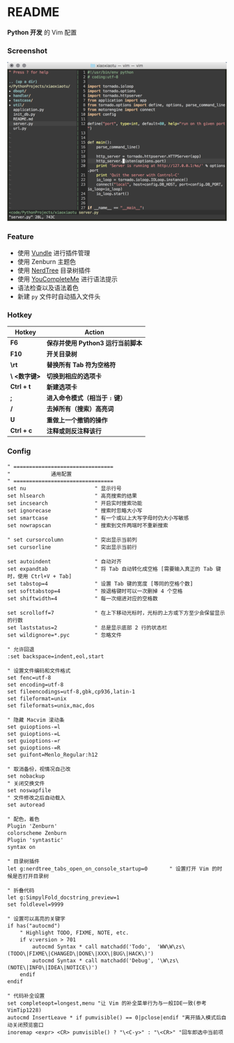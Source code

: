 # README
**Python 开发** 的 Vim 配置

### Screenshot
![](art/screenshot.png)

### Feature
- 使用 [Vundle](https://github.com/VundleVim/Vundle.vim) 进行插件管理
- 使用 Zenburn 主题色
- 使用 [NerdTree](https://github.com/scrooloose/nerdtree) 目录树插件
- 使用 [YouCompleteMe](https://github.com/Valloric/YouCompleteMe) 进行语法提示
- 语法检查以及语法着色
- 新建 `py` 文件时自动插入文件头

### Hotkey
| Hotkey | Action |
| ------ | -------|
**F6** | **保存并使用 Python3 运行当前脚本**
**F10** | **开关目录树**
**\rt** | **替换所有 Tab 符为空格符**
**\ <数字键>** | **切换到相应的选项卡**
**Ctrl + t** | **新建选项卡**
**;** | **进入命令模式（相当于 `:` 键）**
**\/** | **去掉所有（搜索）高亮词**
**U** | **重做上一个撤销的操作**
**Ctrl + c** | **注释或则反注释该行**

### Config
```
" ================================
"             通用配置
" ================================
set nu                      " 显示行号
set hlsearch                " 高亮搜索的结果
set incsearch               " 开启实时搜索功能
set ignorecase              " 搜索时忽略大小写
set smartcase               " 有一个或以上大写字母时仍大小写敏感
set nowrapscan              " 搜索到文件两端时不重新搜索

" set cursorcolumn          " 突出显示当前列
set cursorline              " 突出显示当前行

set autoindent              " 自动对齐
set expandtab               " 将 Tab 自动转化成空格 [需要输入真正的 Tab 键时，使用 Ctrl+V + Tab]
set tabstop=4               " 设置 Tab 键的宽度 [等同的空格个数]
set softtabstop=4           " 按退格键时可以一次删掉 4 个空格
set shiftwidth=4            " 每一次缩进对应的空格数

set scrolloff=7             " 在上下移动光标时，光标的上方或下方至少会保留显示的行数
set laststatus=2            " 总是显示底部 2 行的状态栏
set wildignore=*.pyc        " 忽略文件

" 允许回退
:set backspace=indent,eol,start

" 设置文件编码和文件格式
set fenc=utf-8
set encoding=utf-8
set fileencodings=utf-8,gbk,cp936,latin-1
set fileformat=unix
set fileformats=unix,mac,dos

" 隐藏 Macvim 滚动条
set guioptions-=l
set guioptions-=L
set guioptions-=r
set guioptions-=R
set guifont=Menlo_Regular:h12

" 取消备份，视情况自己改
set nobackup
" 关闭交换文件
set noswapfile
" 文件修改之后自动载入
set autoread

" 配色，着色
Plugin 'Zenburn'
colorscheme Zenburn
Plugin 'syntastic'
syntax on

" 目录树插件
let g:nerdtree_tabs_open_on_console_startup=0       " 设置打开 Vim 的时候是否打开目录树

" 折叠代码
let g:SimpylFold_docstring_preview=1
set foldlevel=9999

" 设置可以高亮的关键字
if has("autocmd")
    " Highlight TODO, FIXME, NOTE, etc.
    if v:version > 701
        autocmd Syntax * call matchadd('Todo',  'WW\W\zs\(TODO\|FIXME\|CHANGED\|DONE\|XXX\|BUG\|HACK\)')
        autocmd Syntax * call matchadd('Debug', '\W\zs\(NOTE\|INFO\|IDEA\|NOTICE\)')
    endif
endif

" 代码补全设置
set completeopt=longest,menu "让 Vim 的补全菜单行为与一般IDE一致(参考VimTip1228)
autocmd InsertLeave * if pumvisible() == 0|pclose|endif "离开插入模式后自动关闭预览窗口
inoremap <expr> <CR> pumvisible() ? "\<C-y>" : "\<CR>" "回车即选中当前项

```
